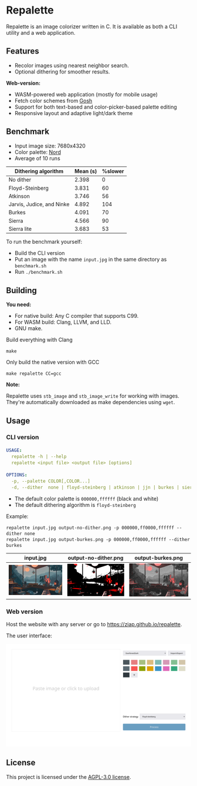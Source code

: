 # Repalette

Repalette is an image colorizer written in C. It is available as both a CLI
utility and a web application.

## Features

- Recolor images using nearest neighbor search.
- Optional dithering for smoother results.

**Web-version:**

- WASM-powered web application (mostly for mobile usage)
- Fetch color schemes from [Gosh](https://gogh-co.github.io/Gogh/)
- Support for both text-based and color-picker-based palette editing
- Responsive layout and adaptive light/dark theme

## Benchmark

- Input image size: 7680x4320
- Color palette: [Nord](http://nordtheme.com/)
- Average of 10 runs

| Dithering algorithm       | Mean (s) | %slower |
| ------------------------- | -------- | ------- |
| No dither                 | 2.398    | 0       |
| Floyd-Steinberg           | 3.831    | 60      |
| Atkinson                  | 3.746    | 56      |
| Jarvis, Judice, and Ninke | 4.892    | 104     |
| Burkes                    | 4.091    | 70      |
| Sierra                    | 4.566    | 90      |
| Sierra lite               | 3.683    | 53      |

To run the benchmark yourself:

- Build the CLI version
- Put an image with the name `input.jpg` in the same directory as `benchmark.sh`
- Run `./benchmark.sh`

## Building

**You need:**

- For native build: Any C compiler that supports C99.
- For WASM build: Clang, LLVM, and LLD.
- GNU make.

Build everything with Clang

```
make
```

Only build the native version with GCC

```
make repalette CC=gcc
```

**Note:**

Repalette uses `stb_image` and `stb_image_write` for working with images.
They're automatically downloaded as make dependencies using `wget`.

## Usage

### CLI version

```yaml
USAGE:
  repalette -h | --help
  repalette <input file> <output file> [options]

OPTIONS:
  -p, --palette COLOR[,COLOR...]
  -d, --dither  none | floyd-steinberg | atkinson | jjn | burkes | sierra | sierra-lite
```

- The default color palette is `000000,ffffff` (black and white)
- The default dithering algorithm is `floyd-steinberg`

Example:

```
repalette input.jpg output-no-dither.png -p 000000,ff0000,ffffff --dither none
repalette input.jpg output-burkes.png -p 000000,ff0000,ffffff --dither burkes
```

| input.jpg          | output-no-dither.png          | output-burkes.png          |
| ------------------ | ----------------------------- | -------------------------- |
| ![](img/input.jpg) | ![](img/output-no-dither.png) | ![](img/output-burkes.png) |

### Web version

Host the website with any server or go to <https://ziap.github.io/repalette>.

The user interface:

![](img/web-ui.png)

## License

This project is licensed under the [AGPL-3.0 license](LICENSE).
